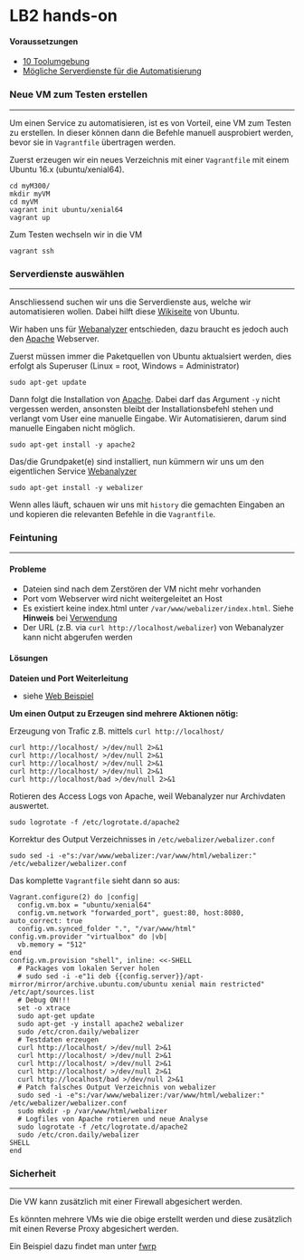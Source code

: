 LB2 hands-on
============

#### Voraussetzungen

* [10 Toolumgebung](../10-Toolumgebung/)
* [Mögliche Serverdienste für die Automatisierung](https://wiki.ubuntuusers.de/Serverdienste/)

### Neue VM zum Testen erstellen 
***

Um einen Service zu automatisieren, ist es von Vorteil, eine VM zum Testen zu erstellen. In dieser können dann die Befehle manuell ausprobiert werden, bevor 
sie in `Vagrantfile` übertragen werden.

Zuerst erzeugen wir ein neues Verzeichnis mit einer `Vagrantfile` mit einem Ubuntu 16.x (ubuntu/xenial64).

	cd myM300/
	mkdir myVM
	cd myVM
	vagrant init ubuntu/xenial64
	vagrant up
	
Zum Testen wechseln wir in die VM
	
	vagrant ssh
	
### Serverdienste auswählen
***	

Anschliessend suchen wir uns die Serverdienste aus, welche wir automatisieren wollen. Dabei hilft diese [Wikiseite](https://wiki.ubuntuusers.de/Serverdienste/) von Ubuntu.

Wir haben uns für [Webanalyzer](https://wiki.ubuntuusers.de/Webalizer/) entschieden, dazu braucht es jedoch auch den [Apache](https://wiki.ubuntuusers.de/Apache_2.4/) Webserver.

Zuerst müssen immer die Paketquellen von Ubuntu aktualsiert werden, dies erfolgt als Superuser (Linux = root, Windows = Administrator)

	sudo apt-get update
	
	
Dann folgt die Installation von [Apache](https://wiki.ubuntuusers.de/Apache_2.4/). Dabei darf das Argument `-y` nicht vergessen werden, ansonsten bleibt der Installationsbefehl stehen und verlangt vom User eine manuelle Eingabe. Wir Automatisieren, darum sind manuelle Eingaben nicht möglich.

	sudo apt-get install -y apache2
	
Das/die Grundpaket(e) sind installiert, nun kümmern wir uns um den eigentlichen Service [Webanalyzer](https://wiki.ubuntuusers.de/Webalizer/)

	sudo apt-get install -y webalizer 
	
Wenn alles läuft, schauen wir uns mit `history` die gemachten Eingaben an und kopieren die relevanten Befehle in die `Vagrantfile`.	

### Feintuning 
***	
	
#### Probleme

* Dateien sind nach dem Zerstören der VM nicht mehr vorhanden
* Port vom Webserver wird nicht weitergeleitet an Host
* Es existiert keine index.html unter `/var/www/webalizer/index.html`. Siehe **Hinweis** bei [Verwendung](https://wiki.ubuntuusers.de/Webalizer/#Verwendung)
* Der URL (z.B. via `curl http://localhost/webalizer`) von Webanalyzer kann nicht abgerufen werden

#### Lösungen

**Dateien und Port Weiterleitung** 
* siehe [Web Beispiel](../vagrant/web)

**Um einen Output zu Erzeugen sind mehrere Aktionen nötig:**

Erzeugung von Trafic z.B. mittels `curl http://localhost/`
    
    curl http://localhost/ >/dev/null 2>&1
	curl http://localhost/ >/dev/null 2>&1
	curl http://localhost/ >/dev/null 2>&1
	curl http://localhost/ >/dev/null 2>&1
	curl http://localhost/bad >/dev/null 2>&1    
    
Rotieren des Access Logs von Apache, weil Webanalyzer nur Archivdaten auswertet.

	sudo logrotate -f /etc/logrotate.d/apache2    
    
Korrektur des Output Verzeichnisses in `/etc/webalizer/webalizer.conf` 

	sudo sed -i -e"s:/var/www/webalizer:/var/www/html/webalizer:" /etc/webalizer/webalizer.conf 
	
Das komplette `Vagrantfile` sieht dann so aus:

	Vagrant.configure(2) do |config|
	  config.vm.box = "ubuntu/xenial64"
	  config.vm.network "forwarded_port", guest:80, host:8080, auto_correct: true
	  config.vm.synced_folder ".", "/var/www/html"  
	config.vm.provider "virtualbox" do |vb|
	  vb.memory = "512"  
	end
	config.vm.provision "shell", inline: <<-SHELL
	  # Packages vom lokalen Server holen
	  # sudo sed -i -e"1i deb {{config.server}}/apt-mirror/mirror/archive.ubuntu.com/ubuntu xenial main restricted" /etc/apt/sources.list 
	  # Debug ON!!!
	  set -o xtrace  
	  sudo apt-get update
	  sudo apt-get -y install apache2 webalizer 
	  sudo /etc/cron.daily/webalizer
	  # Testdaten erzeugen
	  curl http://localhost/ >/dev/null 2>&1
	  curl http://localhost/ >/dev/null 2>&1
	  curl http://localhost/ >/dev/null 2>&1
	  curl http://localhost/ >/dev/null 2>&1
	  curl http://localhost/bad >/dev/null 2>&1
	  # Patch falsches Output Verzeichnis von webalizer 
	  sudo sed -i -e"s:/var/www/webalizer:/var/www/html/webalizer:" /etc/webalizer/webalizer.conf 
	  sudo mkdir -p /var/www/html/webalizer 
	  # Logfiles von Apache rotieren und neue Analyse
	  sudo logrotate -f /etc/logrotate.d/apache2
	  sudo /etc/cron.daily/webalizer  
	SHELL
	end

### Sicherheit
***

Die VW kann zusätzlich mit einer Firewall abgesichert werden.

Es könnten mehrere VMs wie die obige erstellt werden und diese zusätzlich mit einen Reverse Proxy abgesichert werden.

Ein Beispiel dazu findet man unter [fwrp](../vagrant/fwrp)